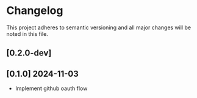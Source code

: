 # Changelog

This project adheres to semantic versioning and all major changes will
be noted in this file.

## [0.2.0-dev]

## [0.1.0] 2024-11-03

- Implement github oauth flow
